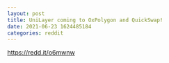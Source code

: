 ```yaml
--- 
layout: post 
title: UniLayer coming to OxPolygon and QuickSwap! 
date: 2021-06-23 1624485184 
categories: reddit 
--- 
```

https://redd.it/o6mwnw